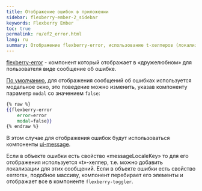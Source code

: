 ```yaml
---
title: Отображение ошибок в приложении
sidebar: flexberry-ember-2_sidebar
keywords: Flexberry Ember
toc: true
permalink: ru/ef2_error.html
lang: ru
summary: Отображение flexberry-error, использование t-хелперов (локализации)
---
```


[flexberry-error](https://github.com/Flexberry/ember-flexberry/blob/master/addon/components/flexberry-error.js) - компонент который отображает в «дружелюбном» для пользователя виде сообщение об ошибке.

[По умолчанию](https://github.com/Flexberry/ember-flexberry/blob/master/addon/components/flexberry-error.js#L8), для отображения сообщений об ошибках используется модальное окно, это поведение можно изменить, указав компоненту параметр `modal` со значением `false`: 

```hbs
{% raw %}
{{flexberry-error
    error=error
    modal=false}}
{% endraw %}
```

В этом случае для отображения ошибок будут использоваться компоненты [ui-message](ef2_ui-message.html).

Если в объекте ошибки есть свойство «messageLocaleKey» то для его отображения используется «t»-хелпер, т.е. можно добавить локализации для этих сообщений.
Если в объекте ошибки есть свойство «errors», подобное массиву, компонент перебирает его элементы и отображает все в компоненте `flexberry-toggler`.
